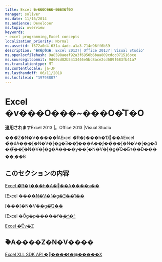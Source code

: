 ```yaml
---
title: Excel �v���O���~���O�̊T�O
manager: soliver
ms.date: 11/16/2014
ms.audience: Developer
ms.topic: overview
keywords:
- excel programming,Excel concepts
localization_priority: Normal
ms.assetid: f572a0d4-631a-4adc-a1a3-714d96ff6b39
description: '�K�p�Ώ�: Excel 2013?| Office 2013?| Visual Studio'
ms.openlocfilehash: 9a8598aeaf92a3f6950b6baa809cdcc071516bce
ms.sourcegitcommit: 9d60cd82b5413446e5bc8ace2cd689f683fb41a7
ms.translationtype: MT
ms.contentlocale: ja-JP
ms.lasthandoff: 06/11/2018
ms.locfileid: "19798807"
---
```

# <a name="excel-programming-concepts"></a>Excel �v���O���~���O�̊T�O

 **適用されます**Excel 2013 |。Office 2013 |Visual Studio 
  
���̃Z�N�V�����ł́AExcel �̃R�}���h�Ɗ֐��AExcel �̏�ԁA���[�N�V�[�g�Ǝ��̕]���A��ƒ��̃��[�N�V�[�g�ƌ��݂̃��[�N�V�[�g�A����у��[�N�V�[�g�̎Q�Ƃɂ��Đ�����܂��B
  
## <a name="in-this-section"></a>このセクションの内容

[Excel �̃R�}���h�A�֐��A����я��](excel-commands-functions-and-states.md)
  
> 
    
[Excel ���[�N�V�[�g�Ǝ��̕]��](excel-worksheet-and-expression-evaluation.md)
  
> 
    
[���[�N�V�[�g�̎Q��](worksheet-references.md)
  
> 
    
[Excel �Ŏg�p�����f�[�^�^](data-types-used-by-excel.md)
  
> 
    
[Excel �̍Čv�Z](excel-recalculation.md)
  
> 
    
## <a name="related-sections"></a>�֘A����Z�N�V����

[Excel XLL SDK API �֐����t�@�����X](excel-xll-sdk-api-function-reference.md)
  
> 
    

